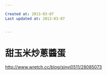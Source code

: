 ```yaml
---

Created at: 2013-03-07
Last updated at: 2013-03-07


---
```


# 甜玉米炒蔥醬蛋


http://www.wretch.cc/blog/sinyi0511/28085073

